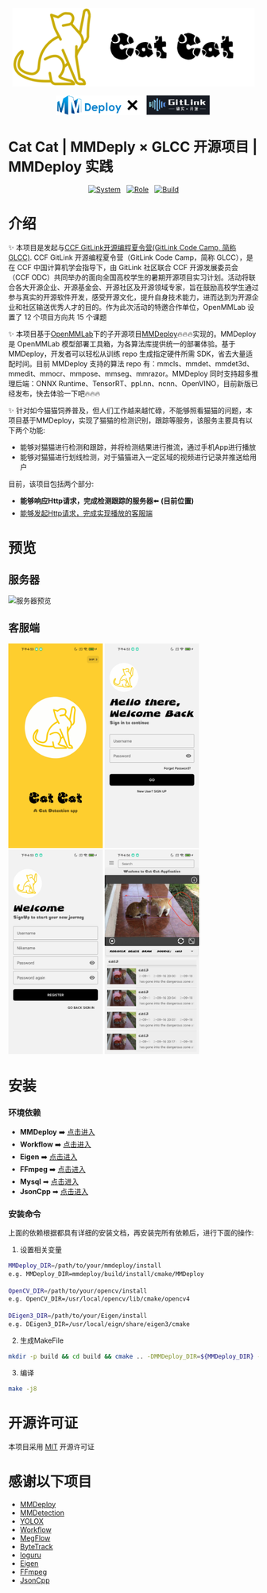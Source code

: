 <div>&nbsp;</div>
<div align="center">

<div>
<img src="./asserts/logoWithText.png" width = "488" height = "159" alt="logo-catcat" align=center />
</div>
<div>&nbsp;</div>
<div>
<img src="./asserts/gitlink&&mmdeploy.png" width="" height = "40" alt="logo-mmdeply&&gitlink" align=center/>
</div>
</div>

# Cat Cat | MMDeply $\times$ GLCC 开源项目 | MMDeploy 实践

<p align="center">
    <a href='https://github.com/DDGRCF/GLCC_Server'><img src='https://img.shields.io/badge/system-linux-blue' alt="System"></a>  
    &nbsp;
    <a href='https://github.com/DDGRCF/GLCC_Server'><img src='https://img.shields.io/badge/role-server-green' alt="Role"></a>
    &nbsp;
    <a href='https://github.com/DDGRCF/GLCC_Server'><img src='https://img.shields.io/badge/build-test-red' alt="Build"></a>  
</p>

# 介绍

✨ 本项目是发起与[CCF GitLink开源编程夏令营(GitLink Code Camp, 简称GLCC)](https://www.gitlink.org.cn/). CCF GitLink 开源编程夏令营（GitLink Code Camp，简称 GLCC），是在 CCF 中国计算机学会指导下，由 GitLink 社区联合 CCF 开源发展委员会（CCF ODC）共同举办的面向全国高校学生的暑期开源项目实习计划。活动将联合各大开源企业、开源基金会、开源社区及开源领域专家，旨在鼓励高校学生通过参与真实的开源软件开发，感受开源文化，提升自身技术能力，进而达到为开源企业和社区输送优秀人才的目的。作为此次活动的特邀合作单位，OpenMMLab 设置了 12 个项目方向共 15 个课题

✨ 本项目基于[OpenMMLab](https://github.com/open-mmlab)下的子开源项目[MMDeploy](https://github.com/open-mmlab/mmdeploy)🔥🔥🔥实现的。MMDeploy 是 OpenMMLab 模型部署工具箱，为各算法库提供统一的部署体验。基于 MMDeploy，开发者可以轻松从训练 repo 生成指定硬件所需 SDK，省去大量适配时间。目前 MMDeploy 支持的算法 repo 有：mmcls、mmdet、mmdet3d、mmedit、mmocr、mmpose、mmseg、mmrazor。MMDeploy 同时支持超多推理后端：ONNX Runtime、TensorRT、ppl.nn、ncnn、OpenVINO，目前新版已经发布，快去体验一下吧🔥🔥🔥

✨ 针对如今猫猫饲养普及，但人们工作越来越忙碌，不能够照看猫猫的问题，本项目基于MMDeploy，实现了猫猫的检测识别，跟踪等服务，该服务主要具有以下两个功能:
* 能够对猫猫进行检测和跟踪，并将检测结果进行推流，通过手机App进行播放
* 能够对猫猫进行划线检测，对于猫猫进入一定区域的视频进行记录并推送给用户

目前，该项目包括两个部分:

* **能够响应Http请求，完成检测跟踪的服务器**⬅️️️ **(目前位置)**
* [能够发起Http请求，完成实现播放的客服端](https://github.com/DDGRCF/GLCC_AndroidApplication)


# 预览

## 服务器

![服务器预览](/asserts/Peek%202022-09-18%2021-36.gif)

## 客服端
<img src="./asserts/clientInstanceSplash.jpg" width="190" height = "" alt="server-Instance"/>  <img src="./asserts/clientInstanceLogin.jpg" width="190" height = "" alt="server-Instance"/>  <img src="./asserts/clientInstanceRegister.jpg" width="190" height = "" alt="server-Instance"/>  <img src="./asserts/clientInstanceMain.jpg" width="190" height = "" alt="server-Instance"/>

# 安装
### 环境依赖
* **MMDeploy** ➡️ [点击进入](https://github.com/open-mmlab/mmdeploy.git)
* **Workflow** ➡️ [点击进入](https://github.com/sogou/workflow/blob/master) 
* **Eigen** ➡️ [点击进入](https://eigen.tuxfamily.org/index.php?title=Main_Page)
* **FFmpeg** ➡️ [点击进入](https://ffmpeg.org/)
* **Mysql** ➡ [点击进入](https://www.mysql.com/)
* **JsonCpp** ➡ [点击进入](https://github.com/open-source-parsers/jsoncpp) 
### 安装命令
上面的依赖根据都具有详细的安装文档，再安装完所有依赖后，进行下面的操作:

1. 设置相关变量
```bash
MMDeploy_DIR=/path/to/your/mmdeploy/install
e.g. MMDeploy_DIR=mmdeploy/build/install/cmake/MMDeploy

OpenCV_DIR=/path/to/your/opencv/install
e.g. OpenCV_DIR=/usr/local/opencv/lib/cmake/opencv4

DEigen3_DIR=/path/to/your/Eigen/install
e.g. DEigen3_DIR=/usr/local/eign/share/eigen3/cmake
```

2. 生成MakeFile
```bash
mkdir -p build && cd build && cmake .. -DMMDeploy_DIR=${MMDeploy_DIR} -DOpencv_DIR=${Opencv_DIR} -DEigen3_DIR=${Eigen3_DIR}
```
3. 编译
```bash
make -j8
```

# 开源许可证
本项目采用 [MIT](./LICENSE) 开源许可证

# 感谢以下项目
* [MMDeploy](https://github.com/open-mmlab/mmdeploy.git)
* [MMDetection](https://github.com/open-mmlab/mmdetection)
* [YOLOX](https://github.com/Megvii-BaseDetection/YOLOX)
* [Workflow](https://github.com/sogou/workflow/blob/master)
* [MegFlow](https://github.com/MegEngine/MegFlow)
* [ByteTrack](https://github.com/ifzhang/ByteTrack)
* [loguru](https://github.com/emilk/loguru)
* [Eigen](https://gitlab.com/libeigen/eigen)
* [FFmpeg](https://github.com/FFmpeg/FFmpeg)
* [JsonCpp](https://github.com/open-source-parsers/jsoncpp)
